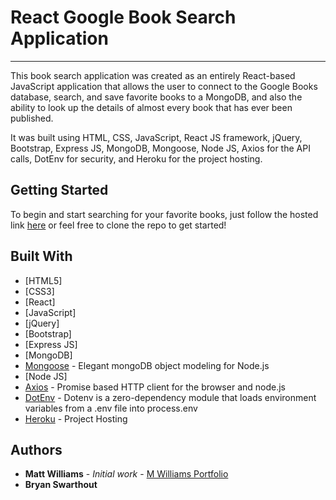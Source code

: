 # React Google Book Search Application
___

This book search application was created as an entirely React-based JavaScript application that allows the user to connect to the Google Books database, search, and save favorite books to a MongoDB, and also the ability to look up the details of almost every book that has ever been published.

It was built using HTML, CSS, JavaScript, React JS framework, jQuery, Bootstrap, Express JS, MongoDB, Mongoose, Node JS, Axios for the API calls, DotEnv for security, and Heroku for the project hosting.

## Getting Started

To begin and start searching for your favorite books, just follow the hosted link [here](https://glacial-harbor-84122.herokuapp.com/) or feel free to clone the repo to get started!

## Built With

* [HTML5]
* [CSS3]
* [React]
* [JavaScript]
* [jQuery]
* [Bootstrap]
* [Express JS]
* [MongoDB]
* [Mongoose](https://mongoosejs.com/) - Elegant mongoDB object modeling for Node.js
* [Node JS]
* [Axios](https://www.npmjs.com/package/axios) - Promise based HTTP client for the browser and node.js
* [DotEnv](https://www.npmjs.com/package/dotenv) - Dotenv is a zero-dependency module that loads environment variables from a .env file into process.env
* [Heroku](https://glacial-harbor-84122.herokuapp.com/) - Project Hosting

## Authors

* **Matt Williams** - *Initial work* - [M Williams Portfolio](https://mattwills09.github.io/portfolio.html)
* **Bryan Swarthout**
